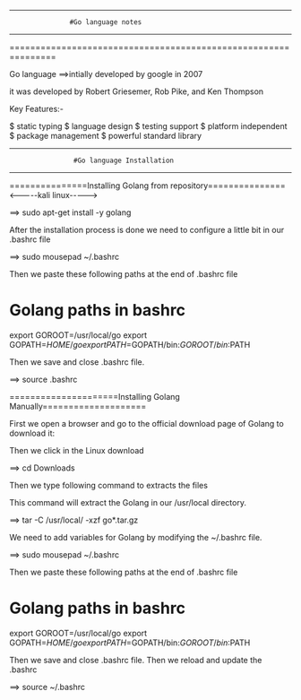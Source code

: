  --------------------------------------------------------------
                   #Go language notes
 --------------------------------------------------------------         
===============================================================

Go language ==>intially developed by google in 2007

it was developed by Robert Griesemer, Rob Pike, and Ken Thompson

Key Features:-

 $  static typing
 $  language design
 $  testing support
 $  platform independent
 $  package management
 $  powerful standard library

 ----------------------------------------------------------------
                    #Go language Installation
 ----------------------------------------------------------------
 ===============Installing Golang from repository===============
<-----kali linux----->

==> sudo apt-get install -y golang

After the installation process is done we need to configure a little bit in our .bashrc file

==> sudo mousepad ~/.bashrc

Then we paste these following paths at the end of .bashrc file

# Golang paths in bashrc
export GOROOT=/usr/local/go
export GOPATH=$HOME/go
export PATH=$GOPATH/bin:$GOROOT/bin:$PATH

Then we save and close .bashrc file.

==> source .bashrc


=====================Installing Golang Manually====================

First we open a browser and go to the official download page of Golang to download it:

Then we click in the Linux download 

==> cd Downloads

Then we type following command to extracts the files

This command will extract the Golang in our /usr/local directory.

==> tar -C /usr/local/ -xzf go*.tar.gz


We need to add variables for Golang by modifying the ~/.bashrc file.

==> sudo mousepad ~/.bashrc

Then we paste these following paths at the end of .bashrc file

# Golang paths in bashrc
export GOROOT=/usr/local/go
export GOPATH=$HOME/go
export PATH=$GOPATH/bin:$GOROOT/bin:$PATH

Then we save and close .bashrc file. Then we reload and update the .bashrc 

==> source ~/.bashrc